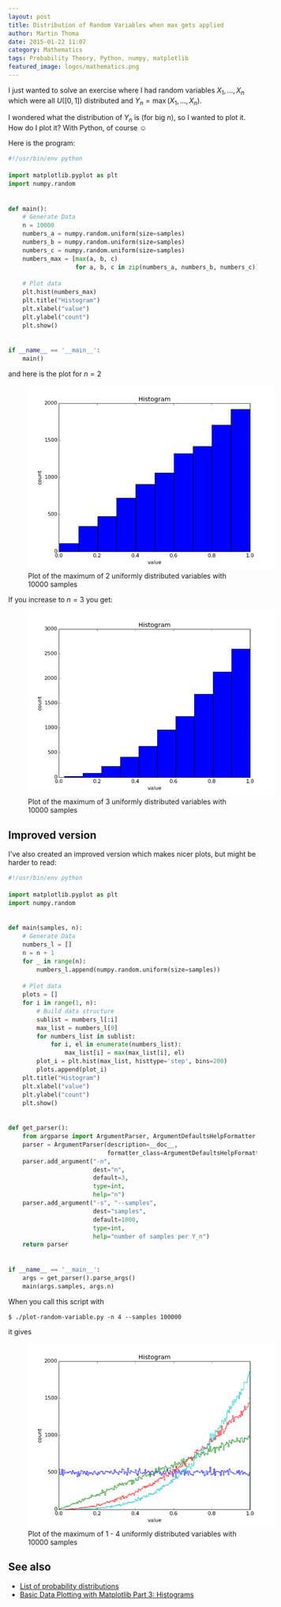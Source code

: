 ```yaml
---
layout: post
title: Distribution of Random Variables when max gets applied
author: Martin Thoma
date: 2015-01-22 11:07
category: Mathematics
tags: Probability Theory, Python, numpy, matplotlib
featured_image: logos/mathematics.png
---
```


I just wanted to solve an exercise where I had random variables $X_1, \dots, X_n$
which were all $U([0, 1])$ distributed and $Y_n = \max(X_1, \dots, X_n)$.

I wondered what the distribution of $Y_n$ is (for big $n$), so I wanted to plot
it. How do I plot it? With Python, of course ☺

Here is the program:

```python
#!/usr/bin/env python

import matplotlib.pyplot as plt
import numpy.random


def main():
    # Generate Data
    n = 10000
    numbers_a = numpy.random.uniform(size=samples)
    numbers_b = numpy.random.uniform(size=samples)
    numbers_c = numpy.random.uniform(size=samples)
    numbers_max = [max(a, b, c)
                   for a, b, c in zip(numbers_a, numbers_b, numbers_c)]

    # Plot data
    plt.hist(numbers_max)
    plt.title("Histogram")
    plt.xlabel("value")
    plt.ylabel("count")
    plt.show()


if __name__ == '__main__':
    main()

```

and here is the plot for $n = 2$

<figure class="aligncenter">
            <a href="../images/2015/01/random-max-uniform-distribution-n-2.png"><img src="../images/2015/01/random-max-uniform-distribution-n-2.png" alt="Plot of the maximum of 2 uniformly distributed variables with 10000 samples" style="max-width:500px;" class=""/></a>
            <figcaption class="text-center">Plot of the maximum of 2 uniformly distributed variables with 10000 samples</figcaption>
        </figure>

If you increase to $n = 3$ you get:

<figure class="aligncenter">
            <a href="../images/2015/01/random-max-uniform-distribution-n-3.png"><img src="../images/2015/01/random-max-uniform-distribution-n-3.png" alt="Plot of the maximum of 3 uniformly distributed variables with 10000 samples" style="max-width:500px;" class=""/></a>
            <figcaption class="text-center">Plot of the maximum of 3 uniformly distributed variables with 10000 samples</figcaption>
        </figure>


## Improved version

I've also created an improved version which makes nicer plots, but might be
harder to read:

```python
#!/usr/bin/env python

import matplotlib.pyplot as plt
import numpy.random


def main(samples, n):
    # Generate Data
    numbers_l = []
    n = n + 1
    for _ in range(n):
        numbers_l.append(numpy.random.uniform(size=samples))

    # Plot data
    plots = []
    for i in range(1, n):
        # Build data structure
        sublist = numbers_l[:i]
        max_list = numbers_l[0]
        for numbers_list in sublist:
            for i, el in enumerate(numbers_list):
                max_list[i] = max(max_list[i], el)
        plot_i = plt.hist(max_list, histtype='step', bins=200)
        plots.append(plot_i)
    plt.title("Histogram")
    plt.xlabel("value")
    plt.ylabel("count")
    plt.show()


def get_parser():
    from argparse import ArgumentParser, ArgumentDefaultsHelpFormatter
    parser = ArgumentParser(description=__doc__,
                            formatter_class=ArgumentDefaultsHelpFormatter)
    parser.add_argument("-n",
                        dest="n",
                        default=3,
                        type=int,
                        help="n")
    parser.add_argument("-s", "--samples",
                        dest="samples",
                        default=1000,
                        type=int,
                        help="number of samples per Y_n")
    return parser


if __name__ == '__main__':
    args = get_parser().parse_args()
    main(args.samples, args.n)
```

When you call this script with

```
$ ./plot-random-variable.py -n 4 --samples 100000
```

it gives

<figure class="aligncenter">
            <a href="../images/2015/01/random-max-uniform-distribution-n-4.png"><img src="../images/2015/01/random-max-uniform-distribution-n-4.png" alt="Plot of the maximum of 1 - 4 uniformly distributed variables with 10000 samples" style="max-width:500px;" class=""/></a>
            <figcaption class="text-center">Plot of the maximum of 1 - 4 uniformly distributed variables with 10000 samples</figcaption>
        </figure>

## See also

* [List of probability distributions](https://en.wikipedia.org/wiki/List_of_probability_distributions)
* [Basic Data Plotting with Matplotlib Part 3: Histograms](https://bespokeblog.wordpress.com/2011/07/11/basic-data-plotting-with-matplotlib-part-3-histograms/)